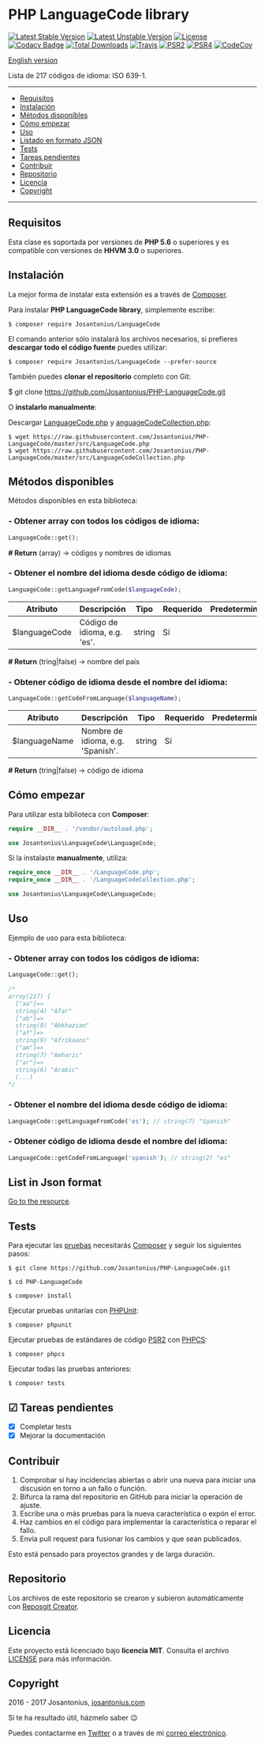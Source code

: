 # PHP LanguageCode library

[![Latest Stable Version](https://poser.pugx.org/josantonius/LanguageCode/v/stable)](https://packagist.org/packages/josantonius/LanguageCode) [![Latest Unstable Version](https://poser.pugx.org/josantonius/LanguageCode/v/unstable)](https://packagist.org/packages/josantonius/LanguageCode) [![License](https://poser.pugx.org/josantonius/LanguageCode/license)](LICENSE) [![Codacy Badge](https://api.codacy.com/project/badge/Grade/5e3ca0b3edd2415d92d2262afb491d47)](https://www.codacy.com/app/Josantonius/PHP-LanguageCode?utm_source=github.com&amp;utm_medium=referral&amp;utm_content=Josantonius/PHP-LanguageCode&amp;utm_campaign=Badge_Grade) [![Total Downloads](https://poser.pugx.org/josantonius/LanguageCode/downloads)](https://packagist.org/packages/josantonius/LanguageCode) [![Travis](https://travis-ci.org/Josantonius/PHP-LanguageCode.svg)](https://travis-ci.org/Josantonius/PHP-LanguageCode) [![PSR2](https://img.shields.io/badge/PSR-2-1abc9c.svg)](http://www.php-fig.org/psr/psr-2/) [![PSR4](https://img.shields.io/badge/PSR-4-9b59b6.svg)](http://www.php-fig.org/psr/psr-4/) [![CodeCov](https://codecov.io/gh/Josantonius/PHP-LanguageCode/branch/master/graph/badge.svg)](https://codecov.io/gh/Josantonius/PHP-LanguageCode)

[English version](README.md)

Lista de 217 códigos de idioma: ISO 639-1.

---

- [Requisitos](#requisitos)
- [Instalación](#instalación)
- [Métodos disponibles](#métodos-disponibles)
- [Cómo empezar](#cómo-empezar)
- [Uso](#uso)
- [Listado en formato JSON](#listado-en-formato-json)
- [Tests](#tests)
- [Tareas pendientes](#-tareas-pendientes)
- [Contribuir](#contribuir)
- [Repositorio](#repositorio)
- [Licencia](#licencia)
- [Copyright](#copyright)

---

## Requisitos

Esta clase es soportada por versiones de **PHP 5.6** o superiores y es compatible con versiones de **HHVM 3.0** o superiores.

## Instalación 

La mejor forma de instalar esta extensión es a través de [Composer](http://getcomposer.org/download/).

Para instalar **PHP LanguageCode library**, simplemente escribe:

    $ composer require Josantonius/LanguageCode

El comando anterior sólo instalará los archivos necesarios, si prefieres **descargar todo el código fuente** puedes utilizar:

    $ composer require Josantonius/LanguageCode --prefer-source

También puedes **clonar el repositorio** completo con Git:

  $ git clone https://github.com/Josantonius/PHP-LanguageCode.git

O **instalarlo manualmente**:

Descargar [LanguageCode.php](https://raw.githubusercontent.com/Josantonius/PHP-LanguageCode/master/src/LanguageCode.php) y [anguageCodeCollection.php](https://raw.githubusercontent.com/Josantonius/PHP-LanguageCode/master/src/LanguageCodeCollection.php):

    $ wget https://raw.githubusercontent.com/Josantonius/PHP-LanguageCode/master/src/LanguageCode.php
    $ wget https://raw.githubusercontent.com/Josantonius/PHP-LanguageCode/master/src/LanguageCodeCollection.php

## Métodos disponibles

Métodos disponibles en esta biblioteca:

### - Obtener array con todos los códigos de idioma:

```php
LanguageCode::get();
```

**# Return** (array) → códigos y nombres de idiomas

### - Obtener el nombre del idioma desde código de idioma:

```php
LanguageCode::getLanguageFromCode($languageCode);
```

| Atributo | Descripción | Tipo | Requerido | Predeterminado
| --- | --- | --- | --- | --- |
| $languageCode | Código de idioma, e.g. 'es'. | string | Sí | |

**# Return** (tring|false) → nombre del país

### - Obtener código de idioma desde el nombre del idioma:

```php
LanguageCode::getCodeFromLanguage($languageName);
```

| Atributo | Descripción | Tipo | Requerido | Predeterminado
| --- | --- | --- | --- | --- |
| $languageName | Nombre de idioma, e.g. 'Spanish'. | string | Sí | |

**# Return** (tring|false) → código de idioma

## Cómo empezar

Para utilizar esta biblioteca con **Composer**:

```php
require __DIR__ . '/vendor/autoload.php';

use Josantonius\LanguageCode\LanguageCode;
```

Si la instalaste **manualmente**, utiliza:

```php
require_once __DIR__ . '/LanguageCode.php';
require_once __DIR__ . '/LanguageCodeCollection.php';

use Josantonius\LanguageCode\LanguageCode;
```

## Uso

Ejemplo de uso para esta biblioteca:

### - Obtener array con todos los códigos de idioma:

```php
LanguageCode::get();

/*
array(217) {
  ["aa"]=>
  string(4) "Afar"
  ["ab"]=>
  string(9) "Abkhazian"
  ["af"]=>
  string(9) "Afrikaans"
  ["am"]=>
  string(7) "Amharic"
  ["ar"]=>
  string(6) "Arabic"
  (...)
*/
```

### - Obtener el nombre del idioma desde código de idioma:

```php
LanguageCode::getLanguageFromCode('es'); // string(7) "Spanish"
```

### - Obtener código de idioma desde el nombre del idioma:

```php
LanguageCode::getCodeFromLanguage('spanish'); // string(2) "es"
```

## List in Json format

[Go to the resource](https://gist.github.com/Josantonius/b455e315bc7f790d14b136d61d9ae469).

## Tests 

Para ejecutar las [pruebas](tests) necesitarás [Composer](http://getcomposer.org/download/) y seguir los siguientes pasos:

    $ git clone https://github.com/Josantonius/PHP-LanguageCode.git
    
    $ cd PHP-LanguageCode

    $ composer install

Ejecutar pruebas unitarias con [PHPUnit](https://phpunit.de/):

    $ composer phpunit

Ejecutar pruebas de estándares de código [PSR2](http://www.php-fig.org/psr/psr-2/) con [PHPCS](https://github.com/squizlabs/PHP_CodeSniffer):

    $ composer phpcs

Ejecutar todas las pruebas anteriores:

    $ composer tests

## ☑ Tareas pendientes

- [x] Completar tests
- [x] Mejorar la documentación

## Contribuir

1. Comprobar si hay incidencias abiertas o abrir una nueva para iniciar una discusión en torno a un fallo o función.
1. Bifurca la rama del repositorio en GitHub para iniciar la operación de ajuste.
1. Escribe una o más pruebas para la nueva característica o expón el error.
1. Haz cambios en el código para implementar la característica o reparar el fallo.
1. Envía pull request para fusionar los cambios y que sean publicados.

Esto está pensado para proyectos grandes y de larga duración.

## Repositorio

Los archivos de este repositorio se crearon y subieron automáticamente con [Reposgit Creator](https://github.com/Josantonius/BASH-Reposgit).

## Licencia

Este proyecto está licenciado bajo **licencia MIT**. Consulta el archivo [LICENSE](LICENSE) para más información.

## Copyright

2016 - 2017 Josantonius, [josantonius.com](https://josantonius.com/)

Si te ha resultado útil, házmelo saber :wink:

Puedes contactarme en [Twitter](https://twitter.com/Josantonius) o a través de mi [correo electrónico](mailto:hello@josantonius.com).